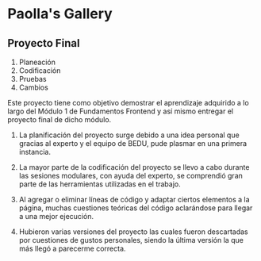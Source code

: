 # Paolla's Gallery
## Proyecto Final 
1. Planeación
2. Codificación
3. Pruebas
4. Cambios 

Este proyecto tiene como objetivo demostrar el aprendizaje adquirido a lo largo del Módulo 1 de Fundamentos Frontend y así mismo entregar el proyecto final de dicho módulo.

1. La planificación del proyecto surge debido a una idea personal que gracias al experto y el equipo de BEDU, pude plasmar en una primera instancia.

2. La mayor parte de la codificación del proyecto se llevo a cabo durante las sesiones modulares, con ayuda del experto, se comprendió gran parte de las herramientas utilizadas en el trabajo.

3. Al agregar o eliminar líneas de código y adaptar ciertos elementos a la página, muchas cuestiones teóricas del código aclarándose para llegar a una mejor ejecución.

4. Hubieron varias versiones del proyecto las cuales fueron descartadas por cuestiones de gustos personales, siendo la última versión la que más llegó a parecerme correcta. 
